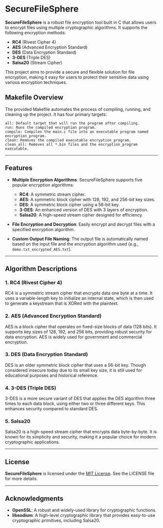 # SecureFileSphere

**SecureFileSphere** is a robust file encryption tool built in C that allows users to encrypt files using multiple cryptographic algorithms. It supports the following encryption methods:

- **RC4** (Rivest Cipher 4)
- **AES** (Advanced Encryption Standard)
- **DES** (Data Encryption Standard)
- **3-DES** (Triple DES)
- **Salsa20** (Stream Cipher)

This project aims to provide a secure and flexible solution for file encryption, making it easy for users to protect their sensitive data using various encryption techniques.

## Makefile Overview

The provided Makefile automates the process of compiling, running, and cleaning up the project. It has four primary targets:

    all: Default target that will run the program after compiling.
    run: Runs the compiled encryption program.
    compile: Compiles the main.c file into an executable program named encryption_program.
    clean: Removes the compiled executable encryption_program.
    clean_all: Removes all *.bin files and the encryption_program executable.


---

## Features

- **Multiple Encryption Algorithms**: SecureFileSphere supports five popular encryption algorithms:
  - **RC4**: A symmetric stream cipher.
  - **AES**: A symmetric block cipher with 128, 192, and 256-bit key sizes.
  - **DES**: A symmetric block cipher using a 56-bit key.
  - **3-DES**: An enhanced version of DES with 3 layers of encryption.
  - **Salsa20**: A high-speed stream cipher designed for efficiency.

- **File Encryption and Decryption**: Easily encrypt and decrypt files with a specified encryption algorithm.

- **Custom Output File Naming**: The output file is automatically named based on the input file and the encryption algorithm used (e.g., `demo.txt_encrypted_AES.txt`).

---

## Algorithm Descriptions

### 1. **RC4 (Rivest Cipher 4)**

RC4 is a symmetric stream cipher that encrypts data one byte at a time. It uses a variable-length key to initialize an internal state, which is then used to generate a keystream that is XORed with the plaintext.

### 2. **AES (Advanced Encryption Standard)**

AES is a block cipher that operates on fixed-size blocks of data (128 bits). It supports key sizes of 128, 192, and 256 bits, providing robust security for data encryption. AES is widely used for government and commercial encryption.

### 3. **DES (Data Encryption Standard)**

DES is an older symmetric block cipher that uses a 56-bit key. Though considered insecure today due to its small key size, it is still used for educational purposes and historical reference.

### 4. **3-DES (Triple DES)**

3-DES is a more secure variant of DES that applies the DES algorithm three times to each data block, using either two or three different keys. This enhances security compared to standard DES.

### 5. **Salsa20**

Salsa20 is a high-speed stream cipher that encrypts data byte-by-byte. It is known for its simplicity and security, making it a popular choice for modern cryptographic applications.

---

## License

**SecureFileSphere** is licensed under the [MIT License](LICENSE). See the LICENSE file for more details.

---

## Acknowledgments

- **OpenSSL**: A robust and widely-used library for cryptographic functions.
- **libsodium**: A high-level cryptographic library that provides easy-to-use cryptographic primitives, including Salsa20.